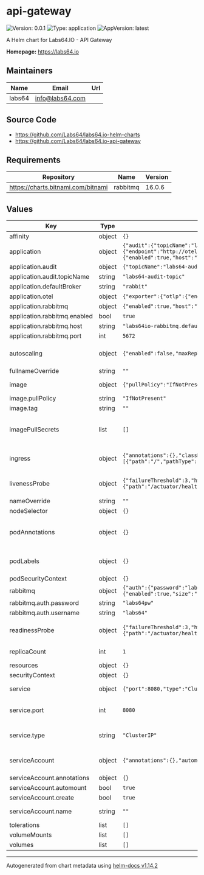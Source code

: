 # api-gateway

![Version: 0.0.1](https://img.shields.io/badge/Version-0.0.1-informational?style=flat-square) ![Type: application](https://img.shields.io/badge/Type-application-informational?style=flat-square) ![AppVersion: latest](https://img.shields.io/badge/AppVersion-latest-informational?style=flat-square)

A Helm chart for Labs64.IO - API Gateway

**Homepage:** <https://labs64.io>

## Maintainers

| Name | Email | Url |
| ---- | ------ | --- |
| labs64 | <info@labs64.com> |  |

## Source Code

* <https://github.com/Labs64/labs64.io-helm-charts>
* <https://github.com/Labs64/labs64.io-api-gateway>

## Requirements

| Repository | Name | Version |
|------------|------|---------|
| https://charts.bitnami.com/bitnami | rabbitmq | 16.0.6 |

## Values

| Key | Type | Default | Description |
|-----|------|---------|-------------|
| affinity | object | `{}` |  |
| application | object | `{"audit":{"topicName":"labs64-audit-topic"},"defaultBroker":"rabbit","otel":{"exporter":{"otlp":{"endpoint":"http://otel-collector.observability.svc.cluster.local:4317"}}},"rabbitmq":{"enabled":true,"host":"labs64io-rabbitmq.default.svc.cluster.local","port":5672}}` | Application properties |
| application.audit | object | `{"topicName":"labs64-audit-topic"}` | Audit gateway properties |
| application.audit.topicName | string | `"labs64-audit-topic"` | Audit topic name; default: labs64-audit-topic |
| application.defaultBroker | string | `"rabbit"` | Message broker; e.g. rabbit, kafka, etc. |
| application.otel | object | `{"exporter":{"otlp":{"endpoint":"http://otel-collector.observability.svc.cluster.local:4317"}}}` | Open Telemetry params |
| application.rabbitmq | object | `{"enabled":true,"host":"labs64io-rabbitmq.default.svc.cluster.local","port":5672}` | RabbitMQ connection params |
| application.rabbitmq.enabled | bool | `true` | Use RabbitMQ message broker |
| application.rabbitmq.host | string | `"labs64io-rabbitmq.default.svc.cluster.local"` | RabbitMQ host name; default: rabbitmq.default.svc.cluster.local |
| application.rabbitmq.port | int | `5672` | RabbitMQ port; default: 5672 |
| autoscaling | object | `{"enabled":false,"maxReplicas":100,"minReplicas":1,"targetCPUUtilizationPercentage":80}` | This section is for setting up autoscaling more information can be found here: https://kubernetes.io/docs/concepts/workloads/autoscaling/ |
| fullnameOverride | string | `""` |  |
| image | object | `{"pullPolicy":"IfNotPresent","repository":"api-gateway","tag":""}` | This sets the container image more information can be found here: https://kubernetes.io/docs/concepts/containers/images/ |
| image.pullPolicy | string | `"IfNotPresent"` | This sets the pull policy for images. |
| image.tag | string | `""` | Overrides the image tag whose default is the chart appVersion. |
| imagePullSecrets | list | `[]` | This is for the secrets for pulling an image from a private repository more information can be found here: https://kubernetes.io/docs/tasks/configure-pod-container/pull-image-private-registry/ |
| ingress | object | `{"annotations":{},"className":"","enabled":false,"hosts":[{"host":"chart-example.local","paths":[{"path":"/","pathType":"ImplementationSpecific"}]}],"tls":[]}` | This block is for setting up the ingress for more information can be found here: https://kubernetes.io/docs/concepts/services-networking/ingress/ |
| livenessProbe | object | `{"failureThreshold":3,"httpGet":{"path":"/actuator/health/liveness","port":8080},"initialDelaySeconds":30,"periodSeconds":10,"timeoutSeconds":2}` | This is to setup the liveness probes more information can be found here: https://kubernetes.io/docs/tasks/configure-pod-container/configure-liveness-readiness-startup-probes/ |
| nameOverride | string | `""` | This is to override the chart name. |
| nodeSelector | object | `{}` |  |
| podAnnotations | object | `{}` | This is for setting Kubernetes Annotations to a Pod. For more information checkout: https://kubernetes.io/docs/concepts/overview/working-with-objects/annotations/ |
| podLabels | object | `{}` | This is for setting Kubernetes Labels to a Pod. For more information checkout: https://kubernetes.io/docs/concepts/overview/working-with-objects/labels/ |
| podSecurityContext | object | `{}` |  |
| rabbitmq | object | `{"auth":{"password":"labs64pw","username":"labs64"},"persistence":{"enabled":true,"size":"1Gi"},"replicaCount":2}` | RabbitMQ properties |
| rabbitmq.auth.password | string | `"labs64pw"` | RabbitMQ password; default: labs64pw |
| rabbitmq.auth.username | string | `"labs64"` | RabbitMQ username; default: labs64 |
| readinessProbe | object | `{"failureThreshold":3,"httpGet":{"path":"/actuator/health/readiness","port":8080},"initialDelaySeconds":10,"periodSeconds":5,"timeoutSeconds":2}` | This is to setup the readiness probes more information can be found here: https://kubernetes.io/docs/tasks/configure-pod-container/configure-liveness-readiness-startup-probes/ |
| replicaCount | int | `1` | This will set the replicaset count more information can be found here: https://kubernetes.io/docs/concepts/workloads/controllers/replicaset/ |
| resources | object | `{}` |  |
| securityContext | object | `{}` |  |
| service | object | `{"port":8080,"type":"ClusterIP"}` | This is for setting up a service more information can be found here: https://kubernetes.io/docs/concepts/services-networking/service/ |
| service.port | int | `8080` | This sets the ports more information can be found here: https://kubernetes.io/docs/concepts/services-networking/service/#field-spec-ports |
| service.type | string | `"ClusterIP"` | This sets the service type more information can be found here: https://kubernetes.io/docs/concepts/services-networking/service/#publishing-services-service-types |
| serviceAccount | object | `{"annotations":{},"automount":true,"create":true,"name":""}` | This section builds out the service account more information can be found here: https://kubernetes.io/docs/concepts/security/service-accounts/ |
| serviceAccount.annotations | object | `{}` | Annotations to add to the service account |
| serviceAccount.automount | bool | `true` | Automatically mount a ServiceAccount's API credentials? |
| serviceAccount.create | bool | `true` | Specifies whether a service account should be created |
| serviceAccount.name | string | `""` | The name of the service account to use. If not set and create is true, a name is generated using the fullname template |
| tolerations | list | `[]` |  |
| volumeMounts | list | `[]` | Additional volumeMounts on the output Deployment definition. |
| volumes | list | `[]` | Additional volumes on the output Deployment definition. |

----------------------------------------------
Autogenerated from chart metadata using [helm-docs v1.14.2](https://github.com/norwoodj/helm-docs/releases/v1.14.2)
